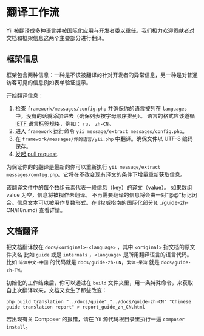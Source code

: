 翻译工作流
====================

Yii 被翻译成多种语言并被国际化应用与开发者委以重任。我们极力欢迎贡献者对文档和框架信息这两个主要部分进行翻译。

框架信息
------------------

框架包含两种信息：一种是不该被翻译的针对开发者的异常信息，另一种是对普通访客可见的信息例如表单验证提示。

开始翻译信息：

1. 检查 `framework/messages/config.php` 并确保你的语言被列在 `languages` 中。没有的话就添加进去（确保列表按字母顺序排列）。 语言的格式应该遵循 [IETF 语言标签规格](http://en.wikipedia.org/wiki/IETF_language_tag)，例如：
   `ru`， `zh-CN`。
2. 进入 `framework` 运行命令 `yii message/extract messages/config.php`。
3. 在 `framework/messages/你的语言/yii.php` 中翻译。确保文件以 UTF-8 编码保存。
4. [发起 pull request](git-workflow.md).

为保证你的的翻译是最新的你可以重新执行 `yii message/extract messages/config.php`。它将在不改变现有译文的条件下增量重新获取信息。

该翻译文件中的每个数组元素代表一段信息（key）的译文（value）。 如果数组 value 为空，信息将被视作未翻译。 不再需要翻译的信息将会由一对“@@”标记闭合。信息文本可以被用作复数形式。在 [权威指南的国际化部分](.
./guide-zh-CN/i18n.md) 查看详情。

文档翻译
-------------

把文档翻译放在 `docs/<original>-<language>` ，其中 `<original>` 指文档的原文件夹名
比如 `guide` 或是 `internals` ，`<language>` 是所用翻译语言的语言代码。
比如 `简体中文-中国` 的代码就是 `docs/guide-zh-CN`，`繁体-呆湾` 就是 `docs/guide-zh-TW`。

初始化的工作结束后，你可以通过在 `build` 文件夹里，用一条特殊命令，来获取自上次翻译以来，文档又发生了那些改变：

```
php build translation "../docs/guide" "../docs/guide-zh-CN" "Chinese guide translation report" > report_guide_zh_CN.html
```

若出现有关 Composer 的报错，请在 Yii 源代码根目录里执行一遍 `composer install`。